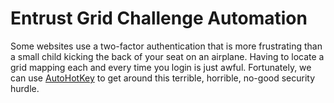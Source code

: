 # Entrust Grid Challenge Automation

Some websites use a two-factor authentication that is more frustrating than a small child kicking the back of your seat on an airplane. Having to locate a grid mapping each and every time you login is just awful. Fortunately, we can use [AutoHotKey](https://github.com/Lexikos/AutoHotkey_L) to get around this terrible, horrible, no-good security hurdle. 
